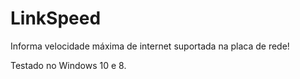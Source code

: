 # LinkSpeed
Informa velocidade máxima de internet suportada na placa de rede!

Testado no Windows 10 e 8.
